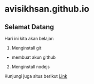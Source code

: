 # avisikhsan.github.io
## Selamat Datang

Hari ini kita akan belajar:
1. Menginstall git
  - membuat akun github
2. Menginstall nodejs

Kunjungi juga situs berikut [Link](https://www.google.com)
